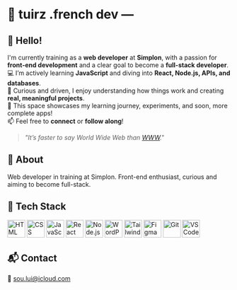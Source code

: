 <!--
**tuirz/tuirz** is a ✨ _special_ ✨ repository because its `README.md` (this file) appears on your GitHub profile.

Here are some ideas to get you started:

- 🔭 I’m currently working on ...
- 🌱 I’m currently learning ...
- 👯 I’m looking to collaborate on ...
- 🤔 I’m looking for help with ...
- 💬 Ask me about ...
- 📫 How to reach me: ...
- 😄 Pronouns: ...
- ⚡ Fun fact: ...
-->


# 🚀 tuirz .french dev —

## 👋 Hello!  
I'm currently training as a **web developer** at **Simplon**, with a passion for **front-end development** and a clear goal to become a **full-stack developer**.  
💻 I’m actively learning **JavaScript** and diving into **React, Node.js, APIs, and databases**.  
🎯 Curious and driven, I enjoy understanding how things work and creating **real, meaningful projects**.  
🚀 This space showcases my learning journey, experiments, and soon, more complete apps!  
📫 Feel free to **connect** or **follow along**!


> _"It’s faster to say World Wide Web than [WWW](https://www.youtube.com/watch?v=dQw4w9WgXcQ "WWW")."_

## 🧠 About
Web developer in training at Simplon. Front-end enthusiast, curious and aiming to become full-stack.

## 🔧 Tech Stack

<p align="left">
  <img src="https://cdn.jsdelivr.net/gh/devicons/devicon/icons/html5/html5-original.svg" width="40" alt="HTML" />
  <img src="https://cdn.jsdelivr.net/gh/devicons/devicon/icons/css3/css3-original.svg" width="40" alt="CSS" />
  <img src="https://cdn.jsdelivr.net/gh/devicons/devicon/icons/javascript/javascript-original.svg" width="40" alt="JavaScript" />
  <img src="https://cdn.jsdelivr.net/gh/devicons/devicon/icons/react/react-original.svg" width="40" alt="React" />
  <img src="https://cdn.jsdelivr.net/gh/devicons/devicon/icons/nodejs/nodejs-original.svg" width="40" alt="Node.js" />
  <img src="https://cdn.jsdelivr.net/gh/devicons/devicon/icons/wordpress/wordpress-plain.svg" width="40" alt="WordPress" />
  <img src="https://www.vectorlogo.zone/logos/tailwindcss/tailwindcss-icon.svg" width="40" alt="Tailwind CSS" />
  <img src="https://cdn.jsdelivr.net/gh/devicons/devicon/icons/figma/figma-original.svg" width="40" alt="Figma" />
  <img src="https://cdn.jsdelivr.net/gh/devicons/devicon/icons/git/git-original.svg" width="40" alt="Git" />
  <img src="https://cdn.jsdelivr.net/gh/devicons/devicon/icons/vscode/vscode-original.svg" width="40" alt="VS Code" />
</p>

<!--
## 🧪 Projet préféré
[Incoming](https://github.com/tuirz/incoming)
-->

## 📬 Contact
📧 sou.lui@icloud.com
